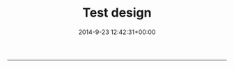﻿---
date: 2014-9-23 12:42:31+00:00
layout: post
title: Test design
categories: 文档
tags: php
---

----------







 

